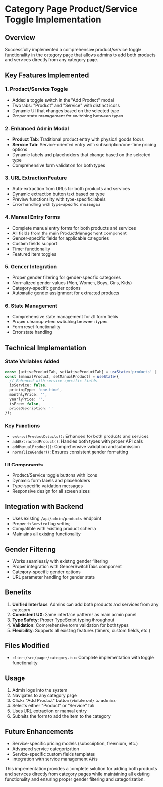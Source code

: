 # Category Page Product/Service Toggle Implementation

## Overview
Successfully implemented a comprehensive product/service toggle functionality in the category page that allows admins to add both products and services directly from any category page.

## Key Features Implemented

### 1. Product/Service Toggle
- Added a toggle switch in the "Add Product" modal
- Two tabs: "Product" and "Service" with distinct icons
- Dynamic UI that changes based on the selected type
- Proper state management for switching between types

### 2. Enhanced Admin Modal
- **Product Tab**: Traditional product entry with physical goods focus
- **Service Tab**: Service-oriented entry with subscription/one-time pricing options
- Dynamic labels and placeholders that change based on the selected type
- Comprehensive form validation for both types

### 3. URL Extraction Feature
- Auto-extraction from URLs for both products and services
- Dynamic extraction button text based on type
- Preview functionality with type-specific labels
- Error handling with type-specific messages

### 4. Manual Entry Forms
- Complete manual entry forms for both products and services
- All fields from the main ProductManagement component
- Gender-specific fields for applicable categories
- Custom fields support
- Timer functionality
- Featured item toggles

### 5. Gender Integration
- Proper gender filtering for gender-specific categories
- Normalized gender values (Men, Women, Boys, Girls, Kids)
- Category-specific gender options
- Automatic gender assignment for extracted products

### 6. State Management
- Comprehensive state management for all form fields
- Proper cleanup when switching between types
- Form reset functionality
- Error state handling

## Technical Implementation

### State Variables Added
```typescript
const [activeProductTab, setActiveProductTab] = useState<'products' | 'services'>('products');
const [manualProduct, setManualProduct] = useState({
  // Enhanced with service-specific fields
  isService: false,
  pricingType: 'one-time',
  monthlyPrice: '',
  yearlyPrice: '',
  isFree: false,
  priceDescription: ''
});
```

### Key Functions
- `extractProductDetails()`: Enhanced for both products and services
- `addExtractedProduct()`: Handles both types with proper API calls
- `addManualProduct()`: Comprehensive validation and submission
- `normalizeGender()`: Ensures consistent gender formatting

### UI Components
- Product/Service toggle buttons with icons
- Dynamic form labels and placeholders
- Type-specific validation messages
- Responsive design for all screen sizes

## Integration with Backend
- Uses existing `/api/admin/products` endpoint
- Proper `isService` flag setting
- Compatible with existing product schema
- Maintains all existing functionality

## Gender Filtering
- Works seamlessly with existing gender filtering
- Proper integration with GenderSwitchTabs component
- Category-specific gender options
- URL parameter handling for gender state

## Benefits
1. **Unified Interface**: Admins can add both products and services from any category
2. **Consistent UX**: Same interface patterns as main admin panel
3. **Type Safety**: Proper TypeScript typing throughout
4. **Validation**: Comprehensive form validation for both types
5. **Flexibility**: Supports all existing features (timers, custom fields, etc.)

## Files Modified
- `client/src/pages/category.tsx`: Complete implementation with toggle functionality

## Usage
1. Admin logs into the system
2. Navigates to any category page
3. Clicks "Add Product" button (visible only to admins)
4. Selects either "Product" or "Service" tab
5. Uses URL extraction or manual entry
6. Submits the form to add the item to the category

## Future Enhancements
- Service-specific pricing models (subscription, freemium, etc.)
- Advanced service categorization
- Service-specific custom fields templates
- Integration with service management APIs

This implementation provides a complete solution for adding both products and services directly from category pages while maintaining all existing functionality and ensuring proper gender filtering and categorization.
